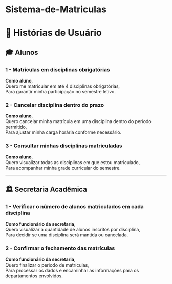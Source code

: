 # Sistema-de-Matriculas

# 📘 Histórias de Usuário  

## 🎓 Alunos  

### 1 - Matrículas em disciplinas obrigatórias  
**Como aluno**,  
Quero me matricular em até 4 disciplinas obrigatórias,  
Para garantir minha participação no semestre letivo.  

### 2 - Cancelar disciplina dentro do prazo  
**Como aluno**,  
Quero cancelar minha matrícula em uma disciplina dentro do período permitido,  
Para ajustar minha carga horária conforme necessário.  

### 3 - Consultar minhas disciplinas matriculadas  
**Como aluno**,  
Quero visualizar todas as disciplinas em que estou matriculado,  
Para acompanhar minha grade curricular do semestre.  

---

## 🏛️ Secretaria Acadêmica  

### 1 - Verificar o número de alunos matriculados em cada disciplina  
**Como funcionário da secretaria**,  
Quero visualizar a quantidade de alunos inscritos por disciplina,  
Para decidir se uma disciplina será mantida ou cancelada.  

### 2 - Confirmar o fechamento das matrículas  
**Como funcionário da secretaria**,  
Quero finalizar o período de matrículas,  
Para processar os dados e encaminhar as informações para os departamentos envolvidos.  
